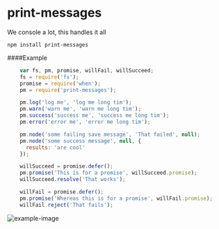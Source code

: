 print-messages
==============

We console a lot, this handles it all

    npm install print-messages


####Example
```js
    var fs, pm, promise, willFail, willSucceed;
    fs = require('fs');
    promise = require('when');
    pm = require('print-messages');

    pm.log('log me', 'log me long tim');
    pm.warn('warn me', 'warn me long tim');
    pm.success('success me', 'success me long tim');
    pm.error('error me', 'error me long tim');

    pm.node('some failing save message', 'That failed', null);
    pm.node('some success message', null, {
      results: 'are cool'
    });

    willSucceed = promise.defer();
    pm.promise('This is for a promise', willSucceed.promise);
    willSucceed.resolve('That works');

    willFail = promise.defer();
    pm.promise('Whereas this is for a promise', willFail.promise);
    willFail.reject('That fails');
```

![example-image](https://rawgithub.com/danschumann/print-messages/master/example_output.gif)
